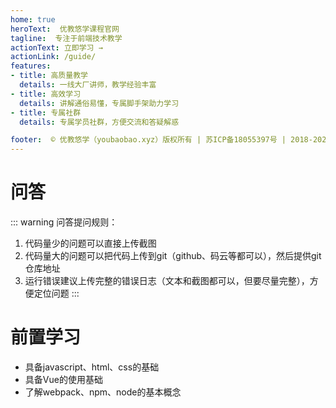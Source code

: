 ```yaml
---
home: true
heroText:  优教悠学课程官网
tagline:  专注于前端技术教学
actionText: 立即学习 →
actionLink: /guide/
features:
- title: 高质量教学
  details: 一线大厂讲师，教学经验丰富
- title: 高效学习
  details: 讲解通俗易懂，专属脚手架助力学习
- title: 专属社群
  details: 专属学员社群，方便交流和答疑解惑

footer:  © 优教悠学（youbaobao.xyz）版权所有 | 苏ICP备18055397号 | 2018-2021 Powered by Sam
---
```


# 问答
::: warning
问答提问规则：
1. 代码量少的问题可以直接上传截图
2. 代码量大的问题可以把代码上传到git（github、码云等都可以），然后提供git仓库地址
3. 运行错误建议上传完整的错误日志（文本和截图都可以，但要尽量完整），方便定位问题
:::

# 前置学习

- 具备javascript、html、css的基础
- 具备Vue的使用基础
- 了解webpack、npm、node的基本概念
